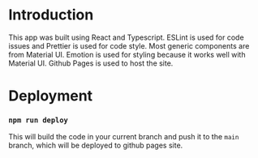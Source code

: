 # Introduction

This app was built using React and Typescript.
ESLint is used for code issues and Prettier is used for code style.
Most generic components are from Material UI.
Emotion is used for styling because it works well with Material UI.
Github Pages is used to host the site.

# Deployment

### `npm run deploy`

This will build the code in your current branch and push it to the `main` branch, which
will be deployed to github pages site.

